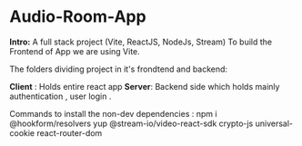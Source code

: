# Audio-Room-App
**Intro:**
A full stack project (Vite, ReactJS, NodeJs, Stream)
To build the Frontend of App we are using Vite.

 
The folders dividing project in it's frondtend and backend:

**Client** : Holds entire react app
**Server**: Backend side which holds mainly authentication , user login .

Commands to install the non-dev dependencies :
npm i @hookform/resolvers yup @stream-io/video-react-sdk crypto-js universal-cookie react-router-dom
